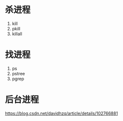 # 杀进程


1. kill
2. pkill
3. killall

# 找进程

1. ps
2. pstree
3. pgrep

# 后台进程
https://blog.csdn.net/davidhzq/article/details/102766881
